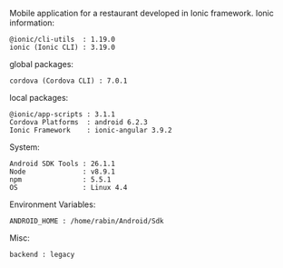 Mobile application for a restaurant developed in Ionic framework. 
Ionic information: 

    @ionic/cli-utils  : 1.19.0
    ionic (Ionic CLI) : 3.19.0

global packages:

    cordova (Cordova CLI) : 7.0.1 

local packages:

    @ionic/app-scripts : 3.1.1
    Cordova Platforms  : android 6.2.3
    Ionic Framework    : ionic-angular 3.9.2

System:

    Android SDK Tools : 26.1.1
    Node              : v8.9.1
    npm               : 5.5.1 
    OS                : Linux 4.4

Environment Variables:

    ANDROID_HOME : /home/rabin/Android/Sdk

Misc:

    backend : legacy



